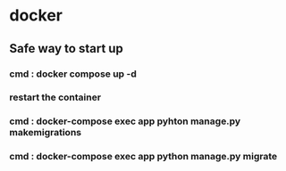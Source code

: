 # docker
## Safe way to start up
### cmd : docker compose up -d
### restart the container
### cmd : docker-compose exec app pyhton manage.py makemigrations
### cmd : docker-compose exec app python manage.py migrate
